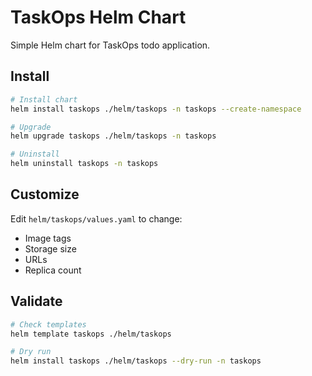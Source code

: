 # TaskOps Helm Chart

Simple Helm chart for TaskOps todo application.

## Install

```bash
# Install chart
helm install taskops ./helm/taskops -n taskops --create-namespace

# Upgrade
helm upgrade taskops ./helm/taskops -n taskops

# Uninstall
helm uninstall taskops -n taskops
```

## Customize

Edit `helm/taskops/values.yaml` to change:
- Image tags
- Storage size
- URLs
- Replica count

## Validate

```bash
# Check templates
helm template taskops ./helm/taskops

# Dry run
helm install taskops ./helm/taskops --dry-run -n taskops
```